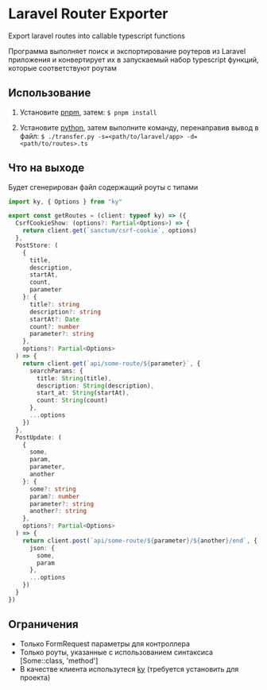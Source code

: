 # Laravel Router Exporter

Export laravel routes into callable typescript functions

Программа выполняет поиск и экспортирование роутеров из Laravel приложения и конвертирует их в запускаемый набор typescript функций, которые соответствуют роутам

## Использование

1. Установите [pnpm](https://pnpm.io/installation#nodejs-is-preinstalled), затем: `$ pnpm install`

2. Установите [python](https://www.python.org/downloads/source/), затем выполните команду, перенаправив вывод в файл: `$ ./transfer.py -s=<path/to/laravel/app> -d=<path/to/routes>.ts`

## Что на выходе

Будет сгенерирован файл содержащий роуты с типами

```typescript
import ky, { Options } from "ky"

export const getRoutes = (client: typeof ky) => ({
  CsrfCookieShow: (options?: Partial<Options>) => {
    return client.get(`sanctum/csrf-cookie`, options)
  },
  PostStore: (
    {
      title,
      description,
      startAt,
      count,
      parameter
    }: {
      title?: string
      description?: string
      startAt?: Date
      count?: number
      parameter?: string
    },
    options?: Partial<Options>
  ) => {
    return client.get(`api/some-route/${parameter}`, {
      searchParams: {
        title: String(title),
        description: String(description),
        start_at: String(startAt),
        count: String(count)
      },
      ...options
    })
  },
  PostUpdate: (
    {
      some,
      param,
      parameter,
      another
    }: {
      some?: string
      param?: number
      parameter?: string
      another?: string
    },
    options?: Partial<Options>
  ) => {
    return client.post(`api/some-route/${parameter}/${another}/end`, {
      json: {
        some,
        param
      },
      ...options
    })
  }
})
```

## Ограничения

- Только FormRequest параметры для контроллера
- Только роуты, указанные с использованием синтаксиса [Some::class, 'method']
- В качестве клиента использутеся [ky](https://github.com/sindresorhus/ky) (требуется установить для проекта)
